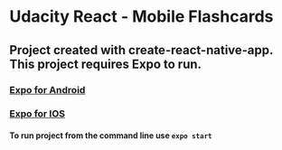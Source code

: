 # Udacity React - Mobile Flashcards

## Project created with create-react-native-app. This project requires Expo to run.
### [Expo for Android](https://play.google.com/store/apps/details?id=host.exp.exponent)
### [Expo for IOS](https://apps.apple.com/us/app/expo-client/id982107779)

#### To run project from the command line use ```expo start```
